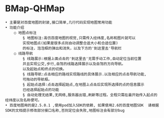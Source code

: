 # BMap-QHMap
	• 主要是对百度地图的封装,接口简单,几行代码实现地图常用功能
	• 功能介绍
		○ 地图点标注
			§ 地图标注:高仿百度地图的视觉,只需传入经纬度,名称和图片就可以
			实现地图点(如果是很多点则自动调整合适大小和合适位置)
			的标注，泡泡框的弹出和消失，以及下方的'到这里去'导航栏
		○ 线路导航
			§ 线路展示:根据上面点击的'到这里去'无需手动工作,自动定位当前位置
			并且实现公交,步行,自驾的线路选择展示以及自驾的方向导航。
			以及起始点和终点的切换。
			§ 线路导航:点击相应的路线实现路线的具体展示.以及相应的点击导航功能,
			可拖动的导航框。
			§ 起始点选择:点击选择起始点,在地图上点击后实现所选择的点的信息展示
			已经选择起始点的功能
			§ 自动处理无结果,无网络,服务器出错,刷新等过程。全程只需在最开始传入起点的经纬度以及名称便可。
	• 百度地图用的是2.5.0.1 ,使用pod加入SDK的依赖, 如果使用2.6的百度地图SDK  请根据SDK的文档提示修改部分接口名称,否则定位会失败,地图标注会有部分bug

